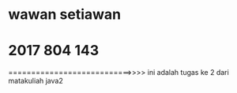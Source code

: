# wawan setiawan
# 2017 804 143
===========================>>>>
ini adalah tugas ke 2 dari matakuliah java2
